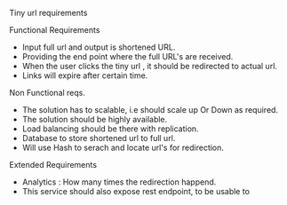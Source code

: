 Tiny url requirements

Functional Requirements

* Input full url and output is shortened URL.
* Providing the end point where the full URL's are received.
* When the user clicks the tiny url , it should be redirected to actual url.
* Links will expire after certain time.


Non Functional reqs.
* The solution has to scalable, i.e should scale up Or Down as required.
* The solution should be highly available.
* Load balancing should be there with replication.
* Database to store shortened url to full url.
* Will use Hash to serach and locate url's for redirection.

Extended Requirements 
* Analytics : How many times the redirection happend.
* This service should also expose rest endpoint, to be usable to 

